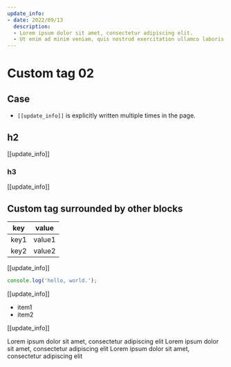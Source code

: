 ```yaml
---
update_info:
- date: 2022/09/13
  description:
  - Lorem ipsum dolor sit amet, consectetur adipiscing elit.
  - Ut enim ad minim veniam, quis nostrud exercitation ullamco laboris nisi ut aliquip ex ea commodo consequat.
---
```

# Custom tag 02


## Case

- `[[update_info]]` is explicitly written multiple times in the page.


## h2

[[update_info]]

### h3

[[update_info]]


## Custom tag surrounded by other blocks

| key  | value  |
|------|--------|
| key1 | value1 |
| key2 | value2 |

[[update_info]]

```js
console.log('hello, world.');
```

[[update_info]]

- item1
- item2

[[update_info]]

Lorem ipsum dolor sit amet, consectetur adipiscing elit
Lorem ipsum dolor sit amet, consectetur adipiscing elit
Lorem ipsum dolor sit amet, consectetur adipiscing elit

